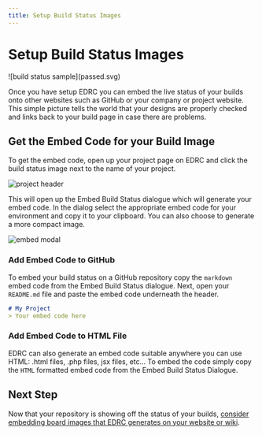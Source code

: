 ```yaml
---
title: Setup Build Status Images
---
```


# Setup Build Status Images
<p class="left-align">![build status sample](passed.svg)</p>

Once you have setup EDRC you can embed the live status of your builds onto other websites such as GitHub or your company or project website. This simple picture tells the world that your designs are properly checked and links back to your build page in case there are problems.

## Get the Embed Code for your Build Image
To get the embed code, open up your project page on EDRC and click the build status image next to the name of your project.

![project header](project-header.png)

This will open up the Embed Build Status dialogue which will generate your embed code. In the dialog select the appropriate embed code for your environment and copy it to your clipboard. You can also choose to generate a more compact image.

![embed modal](embed-modal.png)

### Add Embed Code to GitHub
To embed your build status on a GitHub repository copy the `markdown` embed code from the Embed Build Status dialogue. Next, open your `README.md` file and paste the embed code underneath the header.

```markdown
# My Project
> Your embed code here
```

### Add Embed Code to HTML File
EDRC can also generate an embed code suitable anywhere you can use HTML: .html files, .php files, jsx files, etc... To embed the code simply copy the `HTML` formatted embed code from the Embed Build Status Dialogue.

## Next Step
Now that your repository is showing off the status of your builds, [consider embedding board images that EDRC generates on your website or wiki](/guides/setup-build-image).
